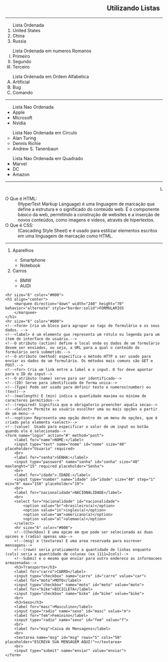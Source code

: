 <!DOCTYPE html>
<html lang="pt-BR"> <!--é um atributo global do HTML que define o idioma de um elemento ou de uma página inteira. 
-->

<head>
    <!--<meta charset="UTF-8"> é uma codificação de caracteres que inclui quase todos os caracteres de todos os sistemas de escrita do mundo-->
    <!--<meta name="viewport" content="width=device-width, initial-scale=1.0">. Esta meta tag viewport fornece ao navegador instruções sobre como controlar o dimensionamento da página quando acessada de diferentes tamanhos de dispositivos.-->
    <!--<meta name="description">serve para resumir o conteúdo de uma página e aparecer nos resultados de pesquisa do Google. -->
    <!--<link rel  é utilizado para conectar arquivos -->
    <meta charset="UTF-8">
    <meta name="viewport" content="width=device-width, initial-scale=1.0">
    <meta name="description" content="explicando sobre tags">
    <link rel="stylesheet" href="style.css">
</head>

<body>
    <h2 align="center">
        <marquee behavior="alternate" scrollamount="16">Utilizando Listas</marquee>
    </h2>
    <hr size="6" color="#000">
    <!--A tag <ol> é responsavel pela criacao de listas ordenadas -->
    <!--<li> representa as linhas-->
    <!--<ol type="I" significa que esta em numeros romanos, type="A" em ordem alfabetica-->
    <ol>Lista Ordenada
        <li>United States</li>
        <li>China</li>
        <li>Russia</li>
    </ol>
    <ol type="I">Lista Ordenada em numeros Romanos
        <li>Primeiro</li>
        <li>Segundo</li>
        <li>Terceiro</li>
    </ol>
    <ol type="A">Lista Ordenada em Ordem Alfabetica
        <li>Artificial</li>
        <li>Bug</li>
        <li>Comando</li>
    </ol>
    <hr size="6" color="#000">
    <!--<ul> é uma lista que nao se importa com ordem, ao inves disso ela tem marcadores que podem ser usados de varias
            maneiras utilizando o atributo type="circle", type="square"-->
    <ul>Lista Nao Ordenada
        <li>Apple</li>
        <li>Microsoft</li>
        <li>Nvidia</li>
    </ul>
    <ul type="circle">Lista Nao Ordenada em Circulo
        <li>Alan Turing</li>
        <li>Dennis Richie</li>
        <li>Andrew S. Tanenbaun</li>
    </ul>
    <ul type="square">Lista Nao Ordenada em Quadrado
        <li>Marvel</li>
        <li>DC</li>
        <li>Amazon</li>
    </ul>
    <hr size="6" color="#000">
    <!--<dl> Pode ser associado como um titulo de uma serie de questoes e <dt> como o titulo da questao. E para ser bem especifico <dd> como a definicao do <dt> -->
    <dl align="center">
        <marquee behavior="scroll" scrollamount="14">Lista de Definicao</marquee>
    </dl>
    <dt>O Que é HTML:</dt>
    <dd> (HyperText Markup Language) é uma linguagem de marcação que define a estrutura e o significado do conteúdo web.
        É o componente básico da web, permitindo a construção de websites e a inserção de novos conteúdos, como imagens
        e vídeos, através de hipertextos.</dd>
    <dt>O Que é CSS:</dt>
    <dd>(Cascading Style Sheet) e é usado para estilizar elementos escritos em uma linguagem de marcação como HTML.</dd>
    <hr size="6" color="#000">
    <!--Uma simples demonstracao de listas integradas-->
    <ol>
        <li>Aparelhos</li>
        <ul>
            <li>Smartphone</li>
            <li>Notebook</li>
        </ul>
        <li>Carros</li>
        <ul>
            <li>BMW</li>
            <li>AUDI</li>
        </ul>
    </ol>

    <hr size="6" color="#000">
    <h1 align="center">
        <marquee direction="down" width="240" height="70" behavior="alternate" style="border:solid">FORMULARIOS
        </marquee>
    </h1>
    <hr size="6" color="#000">
    <!--<form> Cria um bloco para agrupar as tags de formulário e os seus dados. -->
    <!--<label> é um elemento que representa um rótulo ou legenda para um item de interface do usuário.-->
    <!--O atributo (action) define o local onde os dados de um formulário devem ser enviados, ou seja, a URL para a qual o conteúdo do formulário será submetido.-->
    <!--O atributo (method) especifica o método HTTP a ser usado para enviar os dados de um formulário. Os métodos mais comuns são GET e POST.-->
    <!--<for> Cria um link entre a label e o input. O for deve apontar para o ID do input-->
    <!--O atributo (name) serve para ser identificado-->
    <!--(ID) Serve para identificado de forma unica-->
    <!--(Type) Pode ser usado para definir texto e numeros(number) ou (text)-->
    <!--(maxlength) E (min) indica a quantidade maxima ou minima de caracteres permitidos-->
    <!--(required) Significa que e obrigatorio preencher aquela secao-->
    <!--<Select> Permite ao usuário escolher uma ou mais opções a partir de um menu-->
    <!--<option> Representa uma opção dentro de um menu de opções, que é criado pelo elemento <select>-->
    <!--(value)  Usado para especificar o valor de um input ou botão quando ele é selecionado-->
    <form name="login" action="#" method="post">
        <label for="name">NOME:</label>
        <input type="text" name="nome" id="nome" size="40" placeholder="Usuario" required>
        <br>
        <label for="senha">SENHA:</label>
        <input type="password" name="senha" id="senha" size="40" maxlenght="15" required placeholder="Senha">
        <br>
        <label for="idade">.IDADE:</label>
        <input type="number" name="idade" id="idade" size="40" step="1" min="0" max="150" placeholder="19">
        <br>
        <label for="nacionalidade">NACIONALIDADE</label>
        <br>
        <select for="nacionalidade" id="nacionalidade">
            <option value="br">brasileiro(a)</option>
            <option value="in">ingles(a)</option>
            <option value="am">americano(a)</option>
            <option value="al">alemao(a)</option>
        </select>
        <hr size="6" color="#000">
        <!--(Checkbox) E uma opcao em que pode ser selecionada as duas opcoes e (radio) apenas uma-->
        <!--(msg) e (textarea) E uma area reservada para escrever mensagens-->
        <!--(rown) seria praticamente a quantidade de linhas enquanto (cols) seria a quantidade de colunas (ex 1111=2cols)-->
        <!--Submit e o mesmo que enviar para outro endereco as informacoes armazenadas-->
        <h3>Transporte</h3>
        <label for="carro">CARRO</label>
        <input type="checkbox" name="carro" id="carro" value="car">
        <label for="moto">MOTO</label>
        <input type="checkbox" name="moto" id="moto" value="moto">
        <label for="bike">BICICLETA</label>
        <input type="checkbox" name="bike" id="bike" value="bike">
        <br>
        <h3>Sexo</h3>
        <label for="masc">Masculino</label>
        <input type="radio" name="sexo" id="masc" value="m">
        <label for="fem">Feminino</label>
        <input type="radio" name="sexo" id="fem" value="f">
        <br>
        <label for="msg">Caixa de Mensagens</label>
        <br>
        <textarea name="msg" id="msg" rows="5" cols="50" placeholder="ESCREVA SUA MENSAGEM AQUI!"></textarea>
        <br>
        <input type="submit" name="enviar" value="enviar">
    </form>
</body>

</html>
